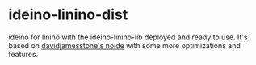 ideino-linino-dist
==================

ideino for linino with the ideino-linino-lib deployed and ready to use.
It's based on [davidjamesstone's noide](http://github.com/davidjamesstone/noide) with some more optimizations and features.
